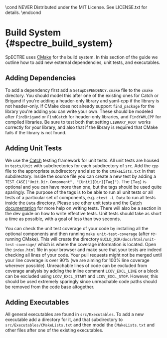 \cond NEVER
Distributed under the MIT License.
See LICENSE.txt for details.
\endcond
# Build System {#spectre_build_system}

SpECTRE uses [CMake](https://cmake.org/) for the build system. In this section
of the guide we outline how to add new external dependencies, unit tests, and
executables.

## Adding Dependencies

To add a dependency first add a `SetupDEPENDENCY.cmake` file to the `cmake`
directory. You should model this after one of the existing ones for Catch or
Brigand if you're adding a header-only library and yaml-cpp if the library
is not header-only. If CMake does not already support `find_package` for the
library you're adding you can write your own. These should be modeled after
`FindBrigand` or `FindCatch` for header-only libraries, and `FindYAMLCPP`
for compiled libraries. Be sure to test both that setting `LIBRARY_ROOT`
works correctly for your library, and also that if the library is required
that CMake fails if the library is not found.

## Adding Unit Tests

We use the [Catch](https://github.com/philsquared/Catch) testing framework for
unit tests. All unit tests are housed in `tests/Unit` with subdirectories for
each subdirectory of `src`. Add the `cpp` file to the appropriate subdirectory
and also to the `CMakeLists.txt` in that subdirectory. Inside the source file
you can create a new test by adding a
`TEST_CASE("Unit.Dir.Component", "[Unit][Dir][Tag]")`. The `[Tag]` is optional
and you can have more than one, but the tags should be used quite sparingly.
The purpose of the tags is to be able to run all unit tests or all tests of
a particular set of components, e.g. `ctest -L Data` to run all tests inside
the `Data` directory. Please see other unit tests and the
[Catch documentation](https://github.com/philsquared/Catch) for more help on
writing tests. There will also be a section in the dev guide on how to write
effective tests.  Unit tests should take as short a time as possible, with a
goal of less than two seconds.
 
You can check the unit test coverage of your code by installing all the optional
components and then running `make unit-test-coverage` (after re-running CMake).
This will create the
directory `BUILD_DIR/docs/html/unit-test-coverage/` which is where the coverage
information is located. Open the `index.html` file in your browser and make
sure that your tests are indeed checking all lines of your code. Your pull
requests might not be merged until your line coverage is over 90% (we are aiming
for 100% line coverage wherever possible). Unreachable lines of code can be
excluded from coverage analysis by adding the inline comment `LCOV_EXCL_LINE`
or a block can be excluded using `LCOV_EXCL_START` and `LCOV_EXCL_STOP`.
However, this should be used extremely sparingly since unreachable code paths
should be removed from the code base altogether.

## Adding Executables

All general executables are found in `src/Executables`. To add a new executable
add a directory for it, and that subdirectory to
`src/Executables/CMakeLists.txt` and then model the `CMakeLists.txt` and other
files after one of the existing executables.
